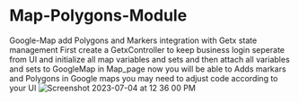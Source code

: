# Map-Polygons-Module
Google-Map add Polygons and Markers integration with Getx state management 
First create a GetxController to keep business login seperate from UI and initialize all map variables and sets
and then attach all variables and sets to GoogleMap in Map_page 
now you will be able to Adds markars and Polygons in Google maps 
you may need to adjust code according to your UI 
![Screenshot 2023-07-04 at 12 36 00 PM](https://github.com/deviappflutter/Map-Polygons-Module/assets/121431914/79dbc7dc-354a-43ce-b616-bca4acbaeecb)
